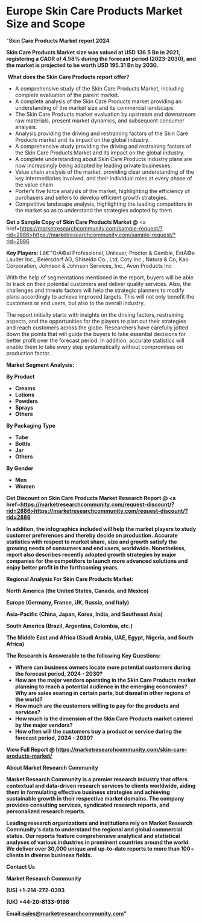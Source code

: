 # Europe Skin Care Products Market Size and Scope 
"<strong>Skin Care Products Market report 2024</strong>

<strong>Skin Care Products Market size was valued at USD 136.5 Bn in 2021, registering a CAGR of 4.58% during the forecast period (2023-2030), and the market is projected to be worth USD 195.31 Bn by 2030.</strong>

 <strong><b>What does the Skin Care Products report offer?</b></strong>
<ul>
  <li>A comprehensive study of the Skin Care Products Market, including complete evaluation of the parent market.</li>
  <li>A complete analysis of the Skin Care Products market providing an understanding of the market size and its commercial landscape.</li>
  <li>The Skin Care Products market evaluation by upstream and downstream raw materials, present market dynamics, and subsequent consumer analysis.</li>
  <li>Analysis providing the driving and restraining factors of the Skin Care Products market and its impact on the global industry.</li>
  <li>A comprehensive study providing the driving and restraining factors of the Skin Care Products Market and its impact on the global industry.</li>
  <li>A complete understanding about Skin Care Products industry plans are now increasingly being adopted by leading private businesses.</li>
  <li>Value chain analysis of the market, providing clear understanding of the key intermediaries involved, and their individual roles at every phase of the value chain.</li>
  <li>Porter’s five force analysis of the market, highlighting the efficiency of purchasers and sellers to develop efficient growth strategies.</li>
  <li>Competitive landscape analysis, highlighting the leading competitors in the market so as to understand the strategies adopted by them.</li>
</ul>

<strong>Get a Sample Copy of Skin Care Products Market @ </strong><a href=https://marketresearchcommunity.com/sample-request/?rid=2886><u>https://marketresearchcommunity.com/sample-request/?rid=2886</u></a>

<strong>Key Players:</strong> 
Lâ€™OrÃ©al Professional, Unilever, Procter &amp; Gamble, EstÃ©e Lauder Inc., Beiersdorf AG, Shiseido Co., Ltd, Coty Inc., Natura &amp; Co, Kao Corporation, Johnson &amp; Johnson Services, Inc., Avon Products Inc

With the help of segmentations mentioned in the report, buyers will be able to track on their potential customers and deliver quality services. Also, the challenges and threats factors will help the strategic planners to modify plans accordingly to achieve improved targets. This will not only benefit the customers or end users, but also to the overall industry.

The report initially starts with insights on the driving factors, restraining aspects, and the opportunities for the players to plan out their strategies and reach customers across the globe. Researchers have carefully jotted down the points that will guide the buyers to take essential decisions for better profit over the forecast period. In addition, accurate statistics will enable them to take every step systematically without compromises on production factor.

<strong>Market Segment Analysis:</strong>


<strong><strong>By Product</strong></h4>
<ul>
 	<li>Creams</li>
 	<li>Lotions</li>
 	<li>Powders</li>
 	<li>Sprays</li>
 	<li>Others</li>
</ul>
<strong><strong>By Packaging Type</strong></h4>
<ul>
 	<li>Tube</li>
 	<li>Bottle</li>
 	<li>Jar</li>
 	<li>Others</li>
</ul>
<strong><strong>By Gender</strong></h4>
<ul>
 	<li>Men</li>
 	<li>Women</li>
</ul>

<strong>Get Discount on Skin Care Products Market Research Report @ </b></strong><a href=https://marketresearchcommunity.com/request-discount/?rid=2886><u>https://marketresearchcommunity.com/request-discount/?rid=2886</u></a>

In addition, the infographics included will help the market players to study customer preferences and thereby decide on production. Accurate statistics with respect to market share, size and growth satisfy the growing needs of consumers and end users, worldwide. Nonetheless, report also describes recently adopted growth strategies by major companies for the competitors to launch more advanced solutions and enjoy better profit in the forthcoming years.

<strong>Regional Analysis For Skin Care Products Market:</strong>

<strong>North America</strong> (the United States, Canada, and Mexico)

<strong>Europe</strong> (Germany, France, UK, Russia, and Italy)

<strong>Asia-Pacific</strong> (China, Japan, Korea, India, and Southeast Asia)

<strong>South America</strong> (Brazil, Argentina, Colombia, etc.)

<strong>The Middle East and Africa</strong> (Saudi Arabia, UAE, Egypt, Nigeria, and South Africa)

<strong>The Research is Answerable to the following Key Questions:</strong>
<ul>
 	<li>Where can business owners locate more potential customers during the forecast period, 2024 - 2030?</li>
 	<li>How are the major vendors operating in the Skin Care Products market planning to reach a potential audience in the emerging economies? Why are sales soaring in certain parts, but dismal in other regions of the world?</li>
 	<li>How much are the customers willing to pay for the products and services?</li>
 	<li>How much is the dimension of the Skin Care Products market catered by the major vendors?</li>
 	<li>How often will the customers buy a product or service during the forecast period, 2024 - 2030?</li>
</ul>

<strong>View Full Report @</strong> <a href=https://marketresearchcommunity.com/skin-care-products-market/>https://marketresearchcommunity.com/skin-care-products-market/</a>

<strong>About Market Research Community</strong>

Market Research Community is a premier research industry that offers contextual and data-driven research services to clients worldwide, aiding them in formulating effective business strategies and achieving sustainable growth in their respective market domains. The company provides consulting services, syndicated research reports, and personalized research reports.

Leading research organizations and institutions rely on Market Research Community's data to understand the regional and global commercial status. Our reports feature comprehensive analytical and statistical analyses of various industries in prominent countries around the world. We deliver over 30,000 unique and up-to-date reports to more than 100+ clients in diverse business fields.

<strong>Contact Us</strong>

<strong>Market Research Community</strong>

(US) +1-214-272-0393

(UK) +44-20-8133-9198

<strong>Email:</strong>sales@marketresearchcommunity.com"
